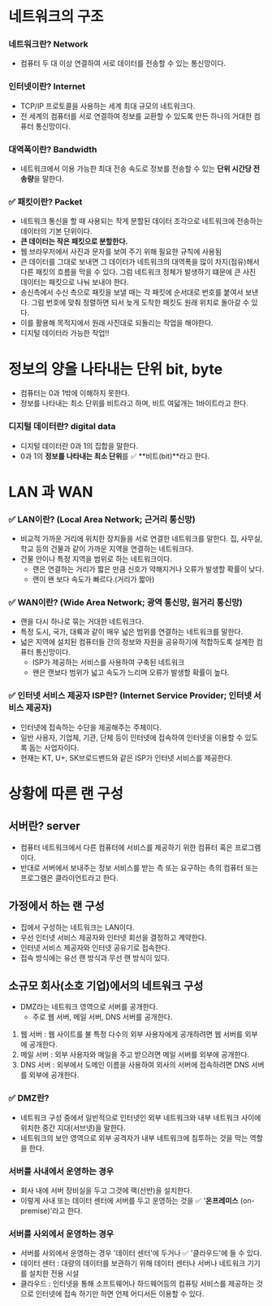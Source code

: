 # 네트워크의 구조

### 네트워크란? Network
- 컴퓨터 두 대 이상 연결하여 서로 데이터를 전송할 수 있는 통신망이다.

### 인터넷이란? Internet
- TCP/IP 프로토콜을 사용하는 세계 최대 규모의 네트워크다.
- 전 세계의 컴퓨터를 서로 연결하여 정보를 교환할 수 있도록 만든 하나의 거대한 컴퓨터 통신망이다.

### 대역폭이란? Bandwidth
- 네트워크에서 이용 가능한 최대 전송 속도로 정보를 전송할 수 있는 **단위 시간당 전송량**을 말한다.

### ✅ 패킷이란? Packet
- 네트워크 통신을 할 때 사용되는 작게 분할된 데이터 조각으로 네트워크에 전송하는 데이터의 기본 단위이다.
- **큰 데이터는 작은 패킷으로 분할한다.**
- 웹 브라우저에서 사진과 문자를 보여 주기 위해 필요한 규칙에 사용됨
- 큰 데이터를 그대로 보내면 그 데이터가 네트워크의 대역폭을 많이 차지(점유)해서 다른 패킷의 흐름을 막을 수 있다. 그럼 네트워크 정체가 발생하기 떄문에 큰 사진 데이터는 패킷으로 나눠 보내야 한다.
- 송신측에서 수신 측으로 패킷을 보낼 때는 각 패킷에 순서대로 번호를 붙여서 보낸다. 그럼 번호에 맞춰 정렬하면 되서 늦게 도착한 패킷도 원래 위치로 돌아갈 수 있다.
- 이를 활용해 목적지에서 원래 사진대로 되돌리는 작업을 해야한다.
- 디지털 데이터라 가능한 작업!!


# 정보의 양을 나타내는 단위 bit, byte
- 컴퓨터는 0과 1밖에 이해하지 못한다.
- 정보를 나타내는 최소 단위를 비트라고 하며, 비트 여덟개는 1바이트라고 한다.

### 디지털 데이터란? digital data
- 디지털 데이터란 0과 1의 집합을 말한다.
- 0과 1의 **정보를 나타내는 최소 단위**를 ✅ **비트(bit)**라고 한다.


# LAN 과 WAN

### ✅ LAN이란? (Local Area Network; 근거리 통신망)
- 비교적 가까운 거리에 위치한 장치들을 서로 연결한 네트워크를 말한다. 집, 사무실, 학교 등의 건물과 같이 가까운 지역을 연결하는 네트워크다.
- 건물 안이나 특정 지역을 범위로 하는 네트워크이다.
    - 랜은 연결하는 거리가 짧은 만큼 신호가 약해지거나 오류가 발생할 확률이 낮다.
    - 랜이 왠 보다 속도가 빠르다.(거리가 짧아)

### ✅ WAN이란? (Wide Area Network; 광역 통신망, 원거리 통신망)
- 랜을 다시 하나로 묶는 거대한 네트워크다.
- 특정 도시, 국가, 대륙과 같이 매우 넓은 범위를 연결하는 네트워크를 말한다.
- 넓은 지역에 설치된 컴퓨터들 간의 정보와 자원을 공유하기에 적합하도록 설계한 컴퓨터 통신망이다.
    - ISP가 제공하는 서비스를 사용하여 구축된 네트워크
    - 왠은 랜보다 범위가 넓고 속도가 느리며 오류가 발생할 확률이 높다.

### ✅ 인터넷 서비스 제공자 ISP란? (Internet Service Provider; 인터넷 서비스 제공자)
- 인터넷에 접속하는 수단을 제공해주는 주체이다.
- 일반 사용자, 기업체, 기관, 단체 등이 인터넷에 접속하여 인터넷을 이용할 수 있도록 돕는 사업자이다.
- 현재는 KT, U+, SK브로드밴드와 같은 ISP가 인터넷 서비스를 제공한다.

# 상황에 따른 랜 구성

## 서버란? server
- 컴퓨터 네트워크에서 다른 컴퓨터에 서비스를 제공하기 위한 컴퓨터 혹은 프로그램이다.
- 반대로 서버에서 보내주는 정보 서비스를 받는 측 또는 요구하는 측의 컴퓨터 또는 프로그램은 클라이언트라고 한다.

## 가정에서 하는 랜 구성
- 집에서 구성하는 네트워크는 LAN이다.
- 우선 인터넷 서비스 제공자와 인터넷 회선을 결정하고 계약한다.
- 인터넷 서비스 제공자와 인터넷 공유기로 접속한다.
- 접속 방식에는 유선 랜 방식과 무선 랜 방식이 있다.

## 소규모 회사(소호 기업)에서의 네트워크 구성
- DMZ라는 네트워크 영역으로 서버를 공개한다.
    - 주로 웹 서버, 메일 서버, DNS 서버를 공개한다.
1. 웹 서버 : 웹 사이트를 불 특정 다수의 외부 사용자에게 공개하려면 웹 서버를 외부에 공개한다.
2. 메일 서버 : 외부 사용자와 메일을 주고 받으려면 메일 서버를 외부에 공개한다.
3. DNS 서버 : 외부에서 도메인 이름을 사용하여 외사의 서버에 접속하려면 DNS 서버를 외부에 공개한다.

### ✅ DMZ란?
- 네트워크 구성 중에서 일반적으로 인터넷인 외부 네트워크와 내부 네트워크 사이에 위치한 중간 지대(서브넷)을 말한다.
- 네트워크의 보안 영역으로 외부 공격자가 내부 네트워크에 침투하는 것을 막는 역할을 한다.


### 서버를 사내에서 운영하는 경우
- 회사 내에 서버 장비실을 두고 그것에 랙(선반)을 설치한다.
- 이렇게 사내 또는 데이터 센터에 서버를 두고 운영하는 것을 ✅ '**온프레미스** (on-premise)'라고 한다.

### 서버를 사외에서 운영하는 경우
- 서버를 사외에서 운영하는 경우 '데이터 센터'에 두거나 ✅ '클라우드'에 들 수 있다.
- 데이터 센터 : 대량의 데이터를 보관하기 위해 데이터 센터나 서버나 네트워크 기기를 설치한 전용 시설
- 클라우드 : 인터넷을 통해 소프트웨어나 하드웨어등의 컴퓨팅 서비스를 제공하는 것으로 인터넷에 접속 하기만 하면 언제 어디서든 이용할 수 있다.